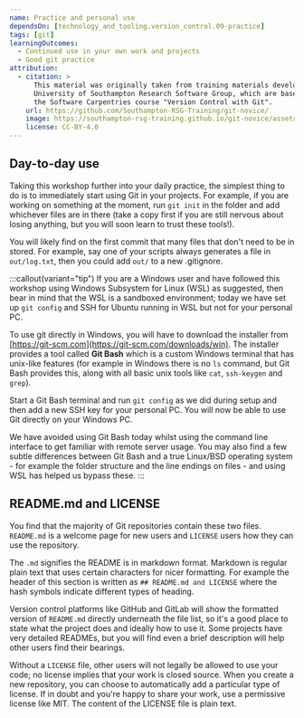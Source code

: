 ```yaml
---
name: Practice and personal use
dependsOn: [technology_and_tooling.version_control.09-practice]
tags: [git]
learningOutcomes:
  - Continued use in your own work and projects
  - Good git practice
attribution:
  - citation: >
      This material was originally taken from training materials developed by the
      University of Southampton Research Software Group, which are based on
      the Software Carpentries course "Version Control with Git".
    url: https://github.com/Southampton-RSG-Training/git-novice/
    image: https://southampton-rsg-training.github.io/git-novice/assets/img/home-logo.png
    license: CC-BY-4.0
---
```


## Day-to-day use

Taking this workshop further into your daily practice, the simplest thing to do is to
immediately start using Git in your projects. For example, if you are working on something
at the moment, run `git init` in the folder and add whichever files are in there (take a
copy first if you are still nervous about losing anything, but you will soon learn to
trust these tools!).

You will likely find on the first commit that many files that don't need to be in stored.
For example, say one of your scripts always generates a file in `out/log.txt`, then you
could add `out/` to a new .gitignore.

:::callout(variant="tip")
If you are a Windows user and have followed this workshop using Windows Subsystem for
Linux (WSL) as suggested, then bear in mind that the WSL is a sandboxed environment;
today we have set up `git config` and SSH for Ubuntu running in WSL but not for your
personal PC.

To use git directly in Windows, you will have to download the installer from
[https://git-scm.com](https://git-scm.com/downloads/win). The installer provides a tool
called **Git Bash** which is a custom Windows terminal that has unix-like features (for
example in Windows there is no `ls` command, but Git Bash provides this, along with
all basic unix tools like `cat`, `ssh-keygen` and `grep`).

Start a Git Bash terminal and run `git config` as we did during setup and then add a
new SSH key for your personal PC. You will now be able to use Git directly on your
Windows PC.

We have avoided using Git Bash today whilst using the command line interface to get
familiar with remote server usage. You may also find a few subtle differences between
Git Bash and a true Linux/BSD operating system - for example the folder structure
and the line endings on files - and using WSL has helped us bypass these.
:::

## README.md and LICENSE

You find that the majority of Git repositories contain these two files. `README.md`
is a welcome page for new users and `LICENSE` users how they can use the repository.

The `.md` signifies the README is in markdown format. Markdown is regular plain text
that uses certain characters for nicer formatting. For example the header of this
section is written as `## README.md and LICENSE` where the hash symbols indicate
different types of heading.

Version control platforms like GitHub and GitLab will show the formatted version
of `README.md` directly underneath the file list, so it's a good place to state
what the project does and ideally how to use it. Some projects have very detailed
READMEs, but you will find even a brief description will help other users find
their bearings.

Without a `LICENSE` file, other users will not legally be allowed to use your
code; no license implies that your work is closed source. When you create a new
repository, you can choose to automatically add a particular type of license.
If in doubt and you're happy to share your work, use a permissive license like MIT.
The content of the LICENSE file is plain text.
